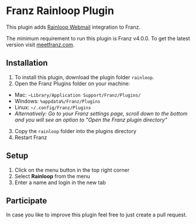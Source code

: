 # Franz Rainloop Plugin

This plugin adds [Rainloop Webmail](http://rainloop.net) integration to Franz.

The minimum requirement to run this plugin is Franz v4.0.0. To get the latest version visit [meetfranz.com](http://meetfranz.com).

## Installation
1. To install this plugin, download the plugin folder `rainloop`.
2. Open the Franz Plugins folder on your machine:
  * Mac: `~Library/Application Support/Franz/Plugins/`
  * Windows: `%appdata%/Franz/Plugins`
  * Linux: `~/.config/Franz/Plugins`
  * _Alternatively: Go to your Franz settings page, scroll down to the bottom and you will see an option to "Open the Franz plugin directory"_
3. Copy the `rainloop` folder into the plugins directory
4. Restart Franz

## Setup
1. Click on the menu button in the top right corner
2. Select **Rainloop** from the menu
3. Enter a name and login in the new tab

## Participate
In case you like to improve this plugin feel free to just create a pull request.

